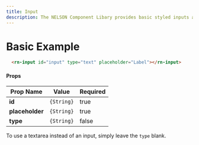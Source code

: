 ```yaml
---
title: Input
description: The NELSON Component Libary provides basic styled inputs and textareas
---
```


# Basic Example

```html
  <rn-input id="input" type="text" placeholder="Label"></rn-input>
```

#### Props

Prop Name       | Value      | Required
--------------- | ---------- | --------
**id**          | `{String}` | true
**placeholder** | `{String}` | true
**type**        | `{String}` | false

To use a textarea instead of an input, simply leave the `type` blank.
